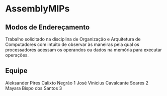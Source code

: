 # AssemblyMIPs
## Modos de Endereçamento 
Trabalho solicitado na disciplina de Organização e Arquitetura de Computadores com intuito de observar às maneiras pela qual os processadores acessam os operandos ou dados na memória para executar operações. 
## Equipe
Aleksander Pires Calixto Negrão 1
José Vinicius Cavalcante Soares 2
Mayara Bispo dos Santos 3
